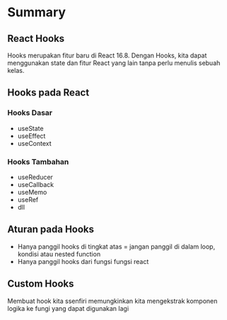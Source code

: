# Summary

## React Hooks

Hooks merupakan fitur baru di React 16.8. Dengan Hooks, kita dapat menggunakan state dan fitur React yang lain tanpa perlu menulis sebuah kelas.

## Hooks pada React

### Hooks Dasar

- useState
- useEffect
- useContext

### Hooks Tambahan

- useReducer
- useCallback
- useMemo
- useRef
- dll

## Aturan pada Hooks

- Hanya panggil hooks di tingkat atas = jangan panggil di dalam loop, kondisi atau nested function
- Hanya panggil hooks dari fungsi fungsi react

## Custom Hooks

Membuat hook kita ssenfiri memungkinkan kita mengekstrak komponen logika ke fungi yang dapat digunakan lagi

